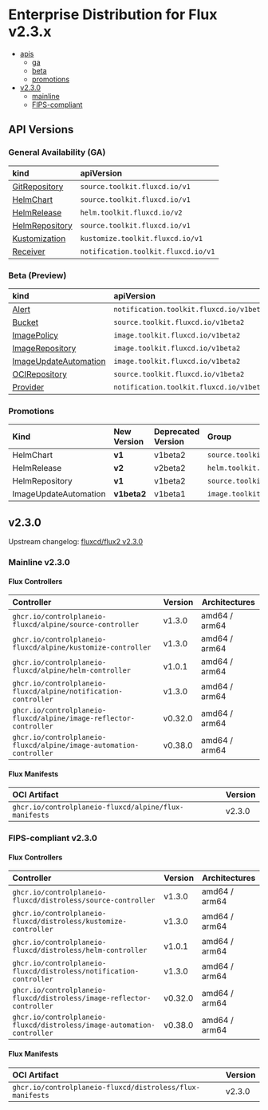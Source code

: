# Enterprise Distribution for Flux v2.3.x

- [apis](#api-versions)
  - [ga](#general-availability-ga)
  - [beta](#beta-preview)
  - [promotions](#promotions)
- [v2.3.0](#v230)
  - [mainline](#mainline-v230)
  - [FIPS-compliant](#fips-compliant-v230)

## API Versions

### General Availability (GA)

| kind                                                                                   | apiVersion                          |
|:---------------------------------------------------------------------------------------|:------------------------------------|
| [GitRepository](https://v2-3.docs.fluxcd.io/flux/components/source/gitrepositories/)   | `source.toolkit.fluxcd.io/v1`       |
| [HelmChart](https://v2-3.docs.fluxcd.io/flux/components/source/helmcharts/)            | `source.toolkit.fluxcd.io/v1`       |
| [HelmRelease](https://v2-3.docs.fluxcd.io/flux/components/helm/helmreleases/)          | `helm.toolkit.fluxcd.io/v2`         |
| [HelmRepository](https://v2-3.docs.fluxcd.io/flux/components/source/helmrepositories/) | `source.toolkit.fluxcd.io/v1`       |
| [Kustomization](https://v2-3.docs.fluxcd.io/flux/components/kustomize/kustomizations/) | `kustomize.toolkit.fluxcd.io/v1`    |
| [Receiver](https://v2-3.docs.fluxcd.io/flux/components/notification/receivers/)        | `notification.toolkit.fluxcd.io/v1` |

### Beta (Preview)

| kind                                                                                               | apiVersion                               |
|:---------------------------------------------------------------------------------------------------|:-----------------------------------------|
| [Alert](https://v2-3.docs.fluxcd.io/flux/components/notification/alerts/)                          | `notification.toolkit.fluxcd.io/v1beta3` |
| [Bucket](https://v2-3.docs.fluxcd.io/flux/components/source/buckets/)                              | `source.toolkit.fluxcd.io/v1beta2`       |
| [ImagePolicy](https://v2-3.docs.fluxcd.io/flux/components/image/imagepolicies/)                    | `image.toolkit.fluxcd.io/v1beta2`        |
| [ImageRepository](https://v2-3.docs.fluxcd.io/flux/components/image/imagerepositories/)            | `image.toolkit.fluxcd.io/v1beta2`        |
| [ImageUpdateAutomation](https://v2-3.docs.fluxcd.io/flux/components/image/imageupdateautomations/) | `image.toolkit.fluxcd.io/v1beta2`        |
| [OCIRepository](https://v2-3.docs.fluxcd.io/flux/components/source/ocirepositories/)               | `source.toolkit.fluxcd.io/v1beta2`       |
| [Provider](https://v2-3.docs.fluxcd.io/flux/components/notification/providers/)                    | `notification.toolkit.fluxcd.io/v1beta3` |

### Promotions

| Kind                  | New Version | Deprecated Version | Group                      |
|:----------------------|:------------|:-------------------|:---------------------------|
| HelmChart             | **v1**      | v1beta2            | `source.toolkit.fluxcd.io` |
| HelmRelease           | **v2**      | v2beta2            | `helm.toolkit.fluxcd.io`   |
| HelmRepository        | **v1**      | v1beta2            | `source.toolkit.fluxcd.io` |
| ImageUpdateAutomation | **v1beta2** | v1beta1            | `image.toolkit.fluxcd.io`  |

## v2.3.0

Upstream changelog: [fluxcd/flux2 v2.3.0](https://github.com/fluxcd/flux2/releases/tag/v2.3.0)

### Mainline v2.3.0

#### Flux Controllers

| Controller                                                         | Version | Architectures |
|:-------------------------------------------------------------------|---------|---------------|
| `ghcr.io/controlplaneio-fluxcd/alpine/source-controller`           | v1.3.0  | amd64 / arm64 |
| `ghcr.io/controlplaneio-fluxcd/alpine/kustomize-controller`        | v1.3.0  | amd64 / arm64 |
| `ghcr.io/controlplaneio-fluxcd/alpine/helm-controller`             | v1.0.1  | amd64 / arm64 |
| `ghcr.io/controlplaneio-fluxcd/alpine/notification-controller`     | v1.3.0  | amd64 / arm64 |
| `ghcr.io/controlplaneio-fluxcd/alpine/image-reflector-controller`  | v0.32.0 | amd64 / arm64 |
| `ghcr.io/controlplaneio-fluxcd/alpine/image-automation-controller` | v0.38.0 | amd64 / arm64 |

#### Flux Manifests

| OCI Artifact                                          | Version |
|:------------------------------------------------------|---------|
| `ghcr.io/controlplaneio-fluxcd/alpine/flux-manifests` | v2.3.0  |

### FIPS-compliant v2.3.0

#### Flux Controllers

| Controller                                                              | Version | Architectures |
|:------------------------------------------------------------------------|---------|---------------|
| `ghcr.io/controlplaneio-fluxcd/distroless/source-controller`            | v1.3.0  | amd64 / arm64 |
| `ghcr.io/controlplaneio-fluxcd/distroless/kustomize-controller`         | v1.3.0  | amd64 / arm64 |
| `ghcr.io/controlplaneio-fluxcd/distroless/helm-controller`              | v1.0.1  | amd64 / arm64 |
| `ghcr.io/controlplaneio-fluxcd/distroless/notification-controller`      | v1.3.0  | amd64 / arm64 |
| `ghcr.io/controlplaneio-fluxcd/distroless/image-reflector-controller`   | v0.32.0 | amd64 / arm64 |
| `ghcr.io/controlplaneio-fluxcd/distroless/image-automation-controller`  | v0.38.0 | amd64 / arm64 |

#### Flux Manifests

| OCI Artifact                                               | Version |
|:-----------------------------------------------------------|---------|
| `ghcr.io/controlplaneio-fluxcd/distroless/flux-manifests`  | v2.3.0  |
